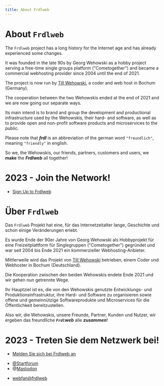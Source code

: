```yaml
---
title: About Frdlweb
---
```




<div ng-show="langIsDefault==true || langShortCode=='en'" frdl-markdown>
 
 
 
# About `Frdlweb`
 
The `Frdlweb` project has a long history for the Internet age and has already experienced some changes.

It was founded in the late 90s by Georg Wehowski as a hobby project serving a free-time single groups platform ("Cometogether") and became a commercial webhosting provider since 2004 until the end of 2021.
 
The project is now run by [Till Wehowski](https://webfan.de/u/frdl-github-2658030), a coder and web host in Bochum (Germany).

The cooperation between the two Wehowskis ended at the end of 2021 and we are now going our separate ways.

Its main intend is to brand and group the development and productional infrastructure used by the Wehowskis, their hard- and software, as well as to provide open and non-profit software products and microservices to the public.

Please note that ***frdl*** is an abbreviation of the german word `"freundlich"`, meaning `"friendly"` in english. 

So we, the Wehowskis, our friends, partners, customers and users, we **make** the ***Frdlweb*** all together!



# 2023 - Join the Network!
* [Sign Up to Frdlweb](https://frdl.de/)

</div>
 
 
 
<div ng-show="langShortCode=='de'" ng-cloak frdl-markdown>
 
 
 
# Über `Frdlweb`
 
Das `Frdlweb` Projekt hat eine, für das Internetzeitalter lange, Geschichte und schon einige Veränderungen erlebt.

Es wurde Ende der 90er Jahre von Georg Wehowski als Hobbyprojekt für eine Freizeitplattform für Singlegruppen ("Cometogether") gegründet und war seit 2004 bis Ende 2021 ein kommerzieller Webhosting-Anbieter.
 
Mittlerweile wird das Projekt von [Till Wehowski](https://webfan.de/u/frdl-github-2658030) betrieben, einem Coder und Webhoster in Bochum (Deutschland).

Die Kooperation zwischen den beiden Wehowskis endete Ende 2021 und wir gehen nun getrennte Wege.

Ihr Hauptziel ist es, die von den Wehowskis genutzte Entwicklungs- und Produktionsinfrastruktur, ihre Hard- und Software zu organisieren sowie offene und gemeinnützige Softwareprodukte und Microservices für die Öffentlichkeit bereitzustellen.

Also wir, die Wehowskis, unsere Freunde, Partner, Kunden und Nutzer, wir ergeben das freundliche ***`Frdl`web*** alle ***zusammen***!



# 2023 - Treten Sie dem Netzwerk bei!
* [Melden Sie sich bei Frdlweb an](https://frdl.de/)

</div>

* [@Startforum](https://startforum.de/u/till.wehowski/)
* @<a rel="me" href="https://phpc.social/@webfan">Mastodon</a>
+ [webfan@frdlweb](https://frdl.de/profile/webfan)
